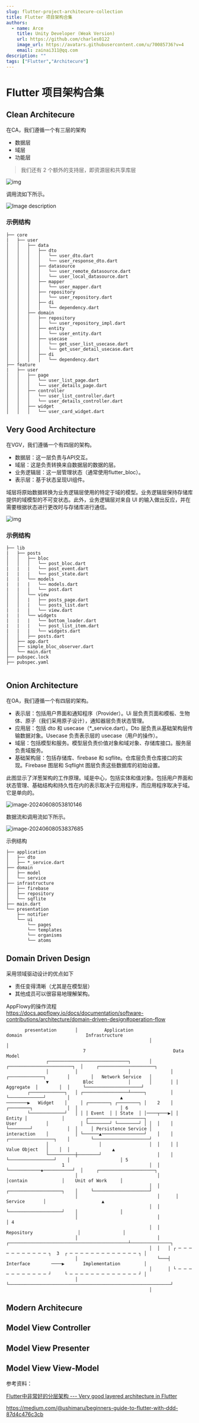 ```yaml
---
slug: flutter-project-architecure-collection
title: Flutter 项目架构合集
authors:
  - name: Arce
    title: Unity Developer (Weak Version)
    url: https://github.com/charles0122
    image_url: https://avatars.githubusercontent.com/u/70085736?v=4
    email: zainai311@qq.com
description: ""
tags: ["Flutter","Architecure"]
---
```

# Flutter 项目架构合集

## Clean Architecure

在CA，我们遵循一个有三层的架构

- 数据层
- 域层
- 功能层

> 我们还有 2 个额外的支持层，即资源层和共享库层

![img](img/2024-06-08-flutter-project-architecure-collection/aea641bfa1d016988d2e5163c8822ce0.png)

<!-- truncate -->

调用流如下所示。

![Image description](img/2024-06-08-flutter-project-architecure-collection/fqeiepngw5aeco73r3wx.png)

### 示例结构

```
├── core
|   ├── user
│   │   ├── data
│   │   │   ├── dto
│   │   │   │   └── user_dto.dart
│   │   │   │   └── user_response_dto.dart
│   │   │   ├── datasource
│   │   │   │   └── user_remote_datasource.dart
│   │   │   │   └── user_local_datasource.dart
│   │   │   ├── mapper
│   │   │   │   └── user_mapper.dart
│   │   │   ├── repository
│   │   │   │   └── user_repository.dart
│   │   │   ├── di
│   │   │   │   └── dependency.dart
│   │   ├── domain
│   │   │   ├── repository
│   │   │   │   └── user_repository_impl.dart
│   │   │   ├── entity
│   │   │   │   └── user_entity.dart
│   │   │   ├── usecase
│   │   │   │   └── get_user_list_usecase.dart
│   │   │   │   └── get_user_detail_usecase.dart
│   │   │   ├── di
│   │   │   │   └── dependency.dart
├── feature
|   ├── user
│   │   ├── page
│   │   │   └── user_list_page.dart
│   │   │   └── user_details_page.dart
│   │   ├── controller
│   │   │   └── user_list_controller.dart
│   │   │   └── user_details_controller.dart
│   │   ├── widget
│   │   │   └── user_card_widget.dart
```



## Very Good Architecture

在VGV，我们遵循一个有四层的架构。

- 数据层：这一层负责与API交互。
- 域层：这是负责转换来自数据层的数据的层。
- 业务逻辑层：这一层管理状态（通常使用flutter_bloc）。
- 表示层：基于状态呈现UI组件。

域层将原始数据转换为业务逻辑层使用的特定于域的模型。业务逻辑层保持存储库提供的域模型的不可变状态。此外，业务逻辑层对来自 UI 的输入做出反应，并在需要根据状态进行更改时与存储库进行通信。

![img](img/2024-06-08-flutter-project-architecure-collection/624df076fd4c9839d08aec16_very_good_architecture_diagram.png)

### 示例结构

```
├── lib
|   ├── posts
│   │   ├── bloc
│   │   │   └── post_bloc.dart
|   |   |   └── post_event.dart
|   |   |   └── post_state.dart
|   |   └── models
|   |   |   └── models.dart
|   |   |   └── post.dart
│   │   └── view
│   │   |   ├── posts_page.dart
│   │   |   └── posts_list.dart
|   |   |   └── view.dart
|   |   └── widgets
|   |   |   └── bottom_loader.dart
|   |   |   └── post_list_item.dart
|   |   |   └── widgets.dart
│   │   ├── posts.dart
│   ├── app.dart
│   ├── simple_bloc_observer.dart
│   └── main.dart
├── pubspec.lock
├── pubspec.yaml

```

```

```

## Onion Architecture

在OA，我们遵循一个有四层的架构。

- 表示层：包括用户界面和通知程序（Provider）。Ui 层负责页面和模板、生物体、原子（我们采用原子设计），通知器层负责状态管理。
- 应用层：包括 dto 和 usecase（*_service.dart）。Dto 层负责从基础架构层传输数据对象。Usecase 负责表示层的 usecase（用户的操作）。
- 域层：包括模型和服务。模型层负责价值对象和域对象、存储库接口。服务层负责域服务。
- 基础架构层：包括存储库、firebase 和 sqflite。仓库层负责仓库接口的实现。Firebase 图层和 Sqflight 图层负责这些数据库的初始设置。

此图显示了洋葱架构的工作原理。域是中心，包括实体和值对象。包括用户界面和状态管理、基础结构和持久性在内的表示取决于应用程序，而应用程序取决于域。它是单向的。



![image-20240608053810146](img/2024-06-08-flutter-project-architecure-collection/image-20240608053810146.png)





数据流和调用流如下所示。

![image-20240608053837685](img/2024-06-08-flutter-project-architecure-collection/image-20240608053837685.png)

示例结构

```
├── application
│   ├── dto
│   ├── *_service.dart
├── domain
│   ├── model
│   └── service
├── infrastructure
│   ├── firebase
│   ├── repository
│   └── sqflite
├── main.dart
└── presentation
    ├── notifier
    └── ui
        └── pages
        └── templates
        └── organisms
        └── atoms
```



## Domain Driven Design

采用领域驱动设计的优点如下

- 责任变得清晰（尤其是在模型层）
- 其他成员可以很容易地理解架构。

AppFlowy的操作流程 https://docs.appflowy.io/docs/documentation/software-contributions/architecture/domain-driven-design#operation-flow

```
       presentation       │          Application                      domain                        Infrastructure
                                                      │                                   │
                             7                                 Data Model
               ┌──────────────────────────────┐       │       ┌────────────────────────┐  │     ┌─────────────────────┐
               │          │                   │               │ ┌─────────────┐        │        │   Network Service   │
               ▼             Bloc             │       │       │ │  Aggregate  │        │  │     └─────────────────────┘
        ┌─────────────┐   │ ┌─────────────────┴─────┐         │ └─────────────┘        │                   ▲
────────▶   Widget    │     │ ┌────────┐ ┌────────┐ │    2    │ ┌────────┐             │  │                │ 6
        └─────────────┘   │ │ │ Event  │ │ State  │ │────┬───▶│ │ Entity │             │        ┌─────────────────────┐
User           │            │ └────────┘ └────────┘ │ │  │    │ └────────┘             │  │     │ Persistence Service │
interaction    │          │ └──────▲────────────────┘    │    │ ┌─────────────────┐    │        └─────────────────────┘
               │                   │                  │  │    │ │  Value Object   │    │  │                ▲
               └──────────┼────────┘                     │    │ └─────────────────┘    │                   │ 5
                     1                                │  │    └────────────◈───────────┘  │     ┌─────────────────────┐
                          │                              │                 │contain             │    Unit of Work     │
                                                      │  │      ┌────────────────────┐    │     └─────────────────────┘
                          │                              │      │      Service       │                     ▲
                                                      │  │      └────────────────────┘    │                │
                          │                              │                                                 │ 4
                                                      │  │     Repository                 │                │
                          │                              │   ┌─────────────────────────────────────────────┴───────────────┐
                                                      │  │   │ ┌ ─ ─ ─ ─ ─ ─ ─ ─ ─ ─ ─ ┐  3  ┌ ─ ─ ─ ─ ─ ─ ─ ─ ─ ─ ─ ─ ─ ┐ │
                          │                              └───┤         Interface        ────▶       Implementation         │
                                                      │      │ └ ─ ─ ─ ─ ─ ─ ─ ─ ─ ─ ─ ┘     └ ─ ─ ─ ─ ─ ─ ─ ─ ─ ─ ─ ─ ─ ┘ │
                          │                                  └─────────────────────────────────────────────────────────────┘
                                                      │
```







## Modern Architecure



## Model View Controller

## Model View Presenter

## Model View View-Model

参考资料：

[Flutter中非常好的分层架构 --- Very good layered architecture in Flutter](https://verygood.ventures/blog/very-good-flutter-architecture)

https://medium.com/@ushimaru/beginners-guide-to-flutter-with-ddd-87d4c476c3cb
